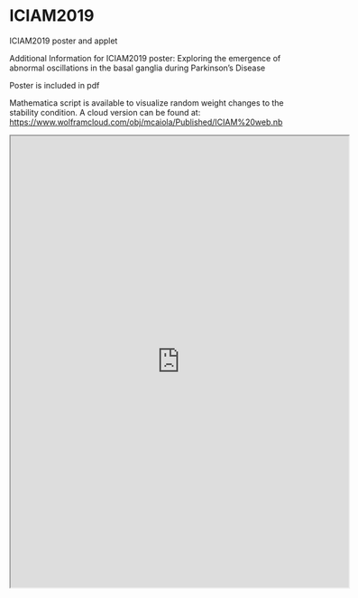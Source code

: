 # ICIAM2019
ICIAM2019 poster and applet

Additional Information for ICIAM2019 poster: Exploring the emergence of abnormal oscillations in the basal ganglia during Parkinson’s Disease

Poster is included in pdf

Mathematica script is available to visualize random weight changes to the stability condition. A cloud version can be found at: https://www.wolframcloud.com/obj/mcaiola/Published/ICIAM%20web.nb

<iframe src="https://www.wolframcloud.com/obj/mcaiola/Published/ICIAM%20web.nb?_embed=iframe" width="600" height="800"></iframe>
